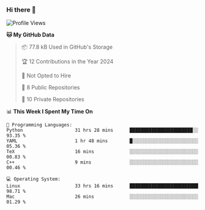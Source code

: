 ### Hi there 👋

<!--
**huayuan4396/huayuan4396** is a ✨ _special_ ✨ repository because its `README.md` (this file) appears on your GitHub profile.

Here are some ideas to get you started:

- 🔭 I’m currently working on ...
- 🌱 I’m currently learning ...
- 👯 I’m looking to collaborate on ...
- 🤔 I’m looking for help with ...
- 💬 Ask me about ...
- 📫 How to reach me: ...
- 😄 Pronouns: ...
- ⚡ Fun fact: ...
-->

<!--START_SECTION:waka-->
![Profile Views](http://img.shields.io/badge/Profile%20Views-1-blue)

**🐱 My GitHub Data** 

> 📦 77.8 kB Used in GitHub's Storage 
 > 
> 🏆 12 Contributions in the Year 2024
 > 
> 🚫 Not Opted to Hire
 > 
> 📜 8 Public Repositories 
 > 
> 🔑 10 Private Repositories 
 > 
📊 **This Week I Spent My Time On** 

```text
💬 Programming Languages: 
Python                   31 hrs 28 mins      ███████████████████████░░   93.35 % 
YAML                     1 hr 48 mins        █░░░░░░░░░░░░░░░░░░░░░░░░   05.36 % 
TeX                      16 mins             ░░░░░░░░░░░░░░░░░░░░░░░░░   00.83 % 
C++                      9 mins              ░░░░░░░░░░░░░░░░░░░░░░░░░   00.46 % 

💻 Operating System: 
Linux                    33 hrs 16 mins      █████████████████████████   98.71 % 
Mac                      26 mins             ░░░░░░░░░░░░░░░░░░░░░░░░░   01.29 % 
```


<!--END_SECTION:waka-->
